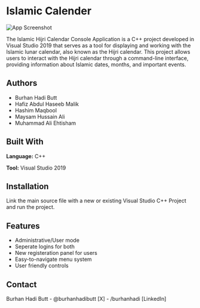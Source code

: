 
# Islamic Calender

![App Screenshot](https://snipboard.io/2aIJRv.jpg)

The Islamic Hijri Calendar Console Application is a C++ project developed in Visual Studio 2019 that serves as a tool for displaying and working with the Islamic lunar calendar, also known as the Hijri calendar. This project allows users to interact with the Hijri calendar through a command-line interface, providing information about Islamic dates, months, and important events.


## Authors

- Burhan Hadi Butt
- Hafiz Abdul Haseeb Malik
- Hashim Maqbool
- Maysam Hussain Ali
- Muhammad Ali Ehtisham
## Built With

**Language:** C++

**Tool:** Visual Studio 2019


## Installation

Link the main source file with a new or existing Visual Studio C++ Project and run the project.
    
## Features

- Administrative/User mode
- Seperate logins for both
- New registeration panel for users
- Easy-to-navigate menu system
- User friendly controls

## Contact

Burhan Hadi Butt - @burhanhadibutt [X] - /burhanhadi [LinkedIn]
